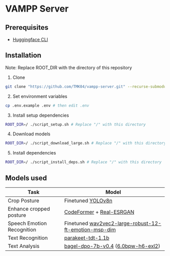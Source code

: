 # VAMPP Server

## Prerequisites

- [Huggingface CLI](https://huggingface.co/docs/huggingface_hub/guides/cli)

## Installation

Note: Replace ROOT_DIR with the directory of this repository

1. Clone

```sh
git clone "https://github.com/TMK04/vampp-server.git" --recurse-submodules -j8
```

2. Set environment variables

```sh
cp .env.example .env # then edit .env
```

3. Install setup dependencies

```sh
ROOT_DIR=/ ./script_setup.sh # Replace "/" with this directory
```

4. Download models

```sh
ROOT_DIR=/ ./script_download_large.sh # Replace "/" with this directory
```

5. Install dependencies

```sh
ROOT_DIR=/ ./script_install_deps.sh # Replace "/" with this directory
```

## Models used

| Task                       | Model                                                                                                                                                           |
|----------------------------|-----------------------------------------------------------------------------------------------------------------------------------------------------------------|
| Crop Posture               | Finetuned [YOLOv8n](https://github.com/ultralytics/ultralytics)                                                                                                 |
| Enhance cropped posture    | [CodeFormer](https://github.com/sczhou/CodeFormer) + [Real-ESRGAN](https://github.com/xinntao/Real-ESRGAN)                                                      |
| Speech Emotion Recognition | Finetuned [wav2vec2-large-robust-12-ft-emotion-msp-dim](https://huggingface.co/audeering/wav2vec2-large-robust-12-ft-emotion-msp-dim)                           |
| Text Recognition           | [parakeet-tdt-1.1b](https://huggingface.co/nvidia/parakeet-tdt-1.1b)                                                                                            |
| Text Analysis              | [bagel-dpo-7b-v0.4](https://huggingface.co/jondurbin/bagel-dpo-7b-v0.4) ([6.0bpw-h6-exl2](https://huggingface.co/LoneStriker/bagel-dpo-7b-v0.4-6.0bpw-h6-exl2)) |
